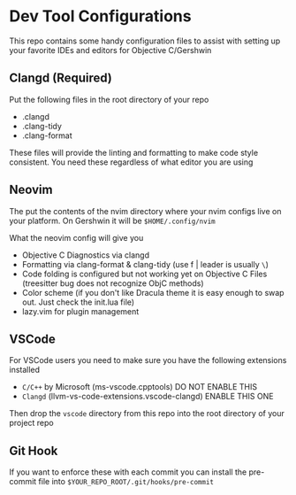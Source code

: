 # Dev Tool Configurations

This repo contains some handy configuration files to assist with setting up your favorite IDEs and editors for Objective C/Gershwin


## Clangd (Required)

Put the following files in the root directory of your repo

- .clangd
- .clang-tidy
- .clang-format

These files will provide the linting and formatting to make code style consistent. You need these regardless of what editor you are using

## Neovim

The put the contents of the nvim directory where your nvim configs live on your platform. On Gershwin it will be `$HOME/.config/nvim`

What the neovim config will give you

- Objective C Diagnostics via clangd
- Formatting via clang-format & clang-tidy (use <leader>f | leader is usually `\`)
- Code folding is configured but not working yet on Objective C Files (treesitter bug does not recognize ObjC methods)
- Color scheme (if you don't like Dracula theme it is easy enough to swap out. Just check the init.lua file)
- lazy.vim for plugin management

## VSCode

For VSCode users you need to make sure you have the following extensions installed

- `C/C++` by Microsoft (ms-vscode.cpptools) DO NOT ENABLE THIS
- `Clangd` (llvm-vs-code-extensions.vscode-clangd) ENABLE THIS ONE

Then drop the `vscode` directory from this repo into the root directory of your project repo


## Git Hook

If you want to enforce these with each commit you can install the pre-commit file into `$YOUR_REPO_ROOT/.git/hooks/pre-commit`
